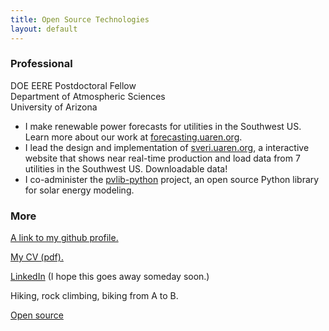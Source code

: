 ```yaml
---
title: Open Source Technologies
layout: default
---
```


<h3>
<a id="welcome" class="anchor" href="#welcome" aria-hidden="true"><span class="octicon octicon-link"></span></a>Professional</h3>

<p>
DOE EERE Postdoctoral Fellow<br>
Department of Atmospheric Sciences<br>
University of Arizona
</p>

<ul>
<li>
I make renewable power forecasts for utilities in the Southwest US. Learn more about our work at <a href="https://forecasting.uaren.org">forecasting.uaren.org</a>.
</li>

<li>
I lead the design and implementation of <a href="https://sveri.uaren.org">sveri.uaren.org</a>, a interactive website that shows near real-time production and load data from 7 utilities in the Southwest US. Downloadable data!
</li>

<li>
I co-administer the <a href="https://github.com/pvlib/pvlib-python">pvlib-python</a> project, an open source Python library for solar energy modeling.
</li>
</ul>


<h3>
<a id="designer-templates" class="anchor" href="#designer-templates" aria-hidden="true"><span class="octicon octicon-link"></span></a>More</h3>

<p>
<a href="https://github.com/wholmgren">A link to my github profile.</a>
</p>

<p>
<a href="cv2014.pdf">My CV (pdf).</a>
</p>

<p>
<a href="http://lnkd.in/b-Vju58">LinkedIn</a> (I hope this goes away someday soon.)
</p>

<p>
Hiking, rock climbing, biking from A to B.
</p>

<p>
<a href="/open_source.html">Open source</a>
</p>
            
